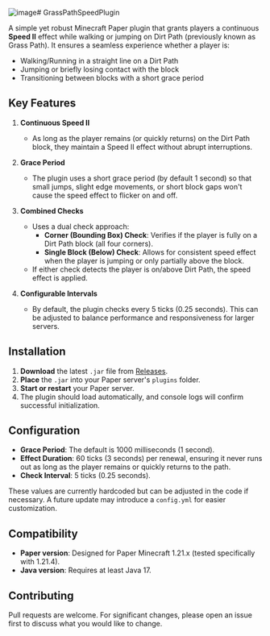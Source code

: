 ![image](https://github.com/user-attachments/assets/6dc97132-f51e-4ee5-9520-4041c3551407)# GrassPathSpeedPlugin

A simple yet robust Minecraft Paper plugin that grants players a continuous **Speed II** effect while walking or jumping on Dirt Path (previously known as Grass Path). It ensures a seamless experience whether a player is:

- Walking/Running in a straight line on a Dirt Path  
- Jumping or briefly losing contact with the block  
- Transitioning between blocks with a short grace period

## Key Features

1. **Continuous Speed II**  
   - As long as the player remains (or quickly returns) on the Dirt Path block, they maintain a Speed II effect without abrupt interruptions.

2. **Grace Period**  
   - The plugin uses a short grace period (by default 1 second) so that small jumps, slight edge movements, or short block gaps won't cause the speed effect to flicker on and off.

3. **Combined Checks**  
   - Uses a dual check approach:
     - **Corner (Bounding Box) Check**: Verifies if the player is fully on a Dirt Path block (all four corners).  
     - **Single Block (Below) Check**: Allows for consistent speed effect when the player is jumping or only partially above the block.  
   - If either check detects the player is on/above Dirt Path, the speed effect is applied.

4. **Configurable Intervals**  
   - By default, the plugin checks every 5 ticks (0.25 seconds). This can be adjusted to balance performance and responsiveness for larger servers.

## Installation

1. **Download** the latest `.jar` file from [Releases]([./releases](https://github.com/can61cebi/GrassPathSpeedPlugin/releases/tag/Minecraft)).
2. **Place** the `.jar` into your Paper server's `plugins` folder.
3. **Start or restart** your Paper server.
4. The plugin should load automatically, and console logs will confirm successful initialization.

## Configuration

- **Grace Period**: The default is 1000 milliseconds (1 second).  
- **Effect Duration**: 60 ticks (3 seconds) per renewal, ensuring it never runs out as long as the player remains or quickly returns to the path.  
- **Check Interval**: 5 ticks (0.25 seconds).  

These values are currently hardcoded but can be adjusted in the code if necessary. A future update may introduce a `config.yml` for easier customization.

## Compatibility

- **Paper version**: Designed for Paper Minecraft 1.21.x (tested specifically with 1.21.4).  
- **Java version**: Requires at least Java 17.

## Contributing

Pull requests are welcome. For significant changes, please open an issue first to discuss what you would like to change.
